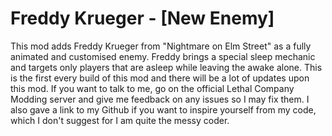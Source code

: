 # Freddy Krueger - [New Enemy]

This mod adds Freddy Krueger from "Nightmare on Elm Street" as a fully animated and customised enemy. Freddy brings a special sleep mechanic and targets only players that are asleep while leaving the awake alone. This is the first every build of this mod and there will be a lot of updates upon this mod. If you want to talk to me, go on the official Lethal Company Modding server and give me feedback on any issues so I may fix them. I also gave a link to my Github if you want to inspire yourself from my code, which I don't suggest for I am quite the messy coder.